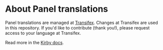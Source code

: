 # About Panel translations

Panel translations are managed at [Transifex](https://www.transifex.com/getkirby/panel). Changes at Transifex are used in this repository.
If you'd like to contribute (thank you!), please request access to your language at Transifex.

Read more in the [Kirby docs](https://getkirby.com/docs/developer-guide/panel/translations).